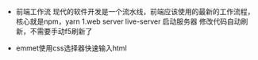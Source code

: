 - 前端工作流
现代的软件开发是一个流水线，前端应该使用的最新的工作流程，核心就是npm，yarn
1.web server
live-server 启动服务器
修改代码自动刷新，不需要手动f5刷新了

- emmet使用css选择器快速输入html